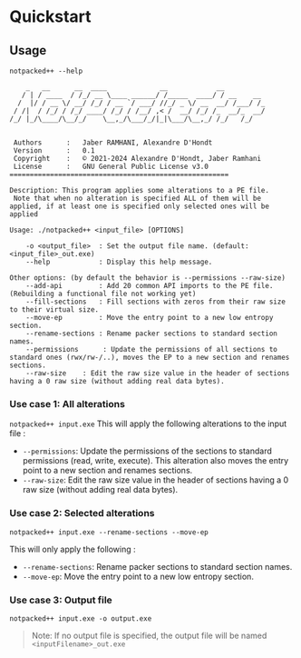 # Quickstart




## Usage
`notpacked++ --help`
```
    _   __      __  ____             __            __          
   / | / ____  / /_/ __ \____ ______/ /_____  ____/ / __    __ 
  /  |/ / __ \/ __/ /_/ / __ `/ ___/ //_/ _ \/ __  __/ /___/ /_
 / /|  / /_/ / /_/ ____/ /_/ / /__/ ,< /  __/ /_/ /_  __/_  __/
/_/ |_/\____/\__/_/    \__,_/\___/_/|_|\___/\__,_/ /_/   /_/   
                                                               

 Authors      :   Jaber RAMHANI, Alexandre D'Hondt
 Version      :   0.1
 Copyright    :   © 2021-2024 Alexandre D'Hondt, Jaber Ramhani
 License      :   GNU General Public License v3.0
======================================================

Description: This program applies some alterations to a PE file. 
 Note that when no alteration is specified ALL of them will be applied, if at least one is specified only selected ones will be applied

Usage: ./notpacked++ <input_file> [OPTIONS]

    -o <output_file>  : Set the output file name. (default:<input_file>_out.exe)
    --help            : Display this help message.

Other options: (by default the behavior is --permissions --raw-size)
    --add-api         : Add 20 common API imports to the PE file. (Rebuilding a functional file not working yet)
    --fill-sections   : Fill sections with zeros from their raw size to their virtual size.
    --move-ep         : Move the entry point to a new low entropy section.
    --rename-sections : Rename packer sections to standard section names.
    --permissions      : Update the permissions of all sections to standard ones (rwx/rw-/..), moves the EP to a new section and renames sections.
    --raw-size    : Edit the raw size value in the header of sections having a 0 raw size (without adding real data bytes).

```

### Use case 1: All alterations
`notpacked++ input.exe`
This will apply the following alterations to the input file : 

- `--permissions`: Update the permissions of the sections to standard permissions (read, write, execute). This alteration also moves the entry point to a new section and renames sections.
- `--raw-size`: Edit the raw size value in the header of sections having a 0 raw size (without adding real data bytes).

### Use case 2: Selected alterations
`notpacked++ input.exe --rename-sections --move-ep`

This will only apply the following :

- `--rename-sections`: Rename packer sections to standard section names.
- `--move-ep`: Move the entry point to a new low entropy section.

### Use case 3: Output file
`notpacked++ input.exe -o output.exe`

> Note: If no output file is specified, the output file will be named `<inputFilename>_out.exe`

